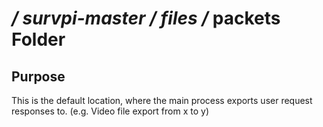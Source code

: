 # */ survpi-master / files /* packets Folder
## Purpose
This is the default location, where the main process exports user request responses to. (e.g. Video file export from x to y)